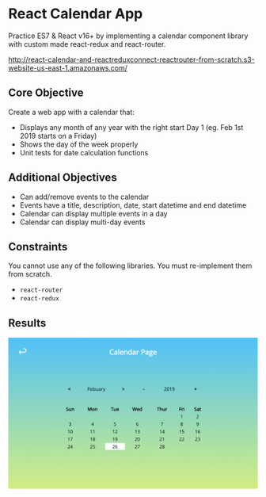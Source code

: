 # React Calendar App
Practice ES7 & React v16+ by implementing a calendar component library with custom made react-redux and react-router.

http://react-calendar-and-reactreduxconnect-reactrouter-from-scratch.s3-website-us-east-1.amazonaws.com/

## Core Objective
Create a web app with a calendar that:
- Displays any month of any year with the right start Day 1 (eg. Feb 1st 2019 starts on a Friday)
- Shows the day of the week properly
- Unit tests for date calculation functions

## Additional Objectives
- Can add/remove events to the calendar
- Events have a title, description, date, start datetime and end datetime
- Calendar can display multiple events in a day
- Calendar can display multi-day events

## Constraints
You cannot use any of the following libraries. You must re-implement them from scratch.
- `react-router`
- `react-redux`

## Results
![Calendar](public/calendar.png)
